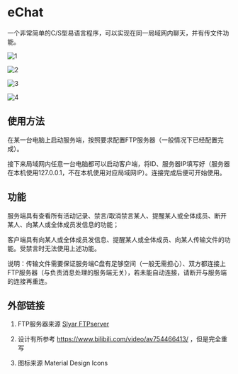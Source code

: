 # eChat

  一个非常简单的C/S型易语言程序，可以实现在同一局域网内聊天，并有传文件功能。

  ![1](https://img-blog.csdnimg.cn/6833b22475c2490c977a942a6472cc4e.png#pic_center)

  ![2](https://img-blog.csdnimg.cn/42e701dbf6d4471db9b91169ce0775f2.png#pic_center)

  ![3](https://img-blog.csdnimg.cn/60e45e82814c44ad867b736e92027458.png#pic_center)
  
  ![4](https://img-blog.csdnimg.cn/3125d7ac970d42a5bdeca3ea1432fb8e.png#pic_center)

## 使用方法

  在某一台电脑上启动服务端，按照要求配置FTP服务器（一般情况下已经配置完成）。
  
  接下来局域网内任意一台电脑都可以启动客户端，将ID、服务器IP填写好（服务器在本机使用127.0.0.1，不在本机使用对应局域网IP）。连接完成后便可开始使用。

## 功能

  服务端具有查看所有活动记录、禁言/取消禁言某人、提醒某人或全体成员、断开某人、向某人或全体成员发信息的功能；

  客户端具有向某人或全体成员发信息、提醒某人或全体成员、向某人传输文件的功能。受禁言时无法使用上述功能。

  说明：传输文件需要保证服务端C盘有足够空间（一般无需担心）、双方都连接上FTP服务器（与负责消息处理的服务端无关），若未能自动连接，请断开与服务端的连接再重连。

## 外部链接

  1. FTP服务器来源 [Slyar FTPserver](https://www.slyar.com/blog/slyar-ftpserver.html)

  2. 设计有所参考 <https://www.bilibili.com/video/av754466413/> ，但是完全重写

  3. 图标来源 Material Design Icons
